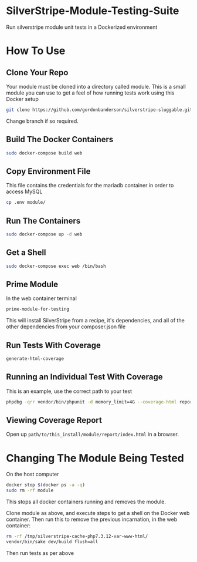 # SilverStripe-Module-Testing-Suite
Run silverstripe module unit tests in a Dockerized environment

# How To Use
## Clone Your Repo
Your module must be cloned into a directory called module.  This is a small module you can use to get a feel of how
running tests work using this Docker setup

```bash
git clone https://github.com/gordonbanderson/silverstripe-sluggable.git module
```

Change branch if so required.

## Build The Docker Containers
```bash
sudo docker-compose build web
```

## Copy Environment File
This file contains the credentials for the mariadb container in order to access MySQL
```bash
cp .env module/
```


## Run The Containers
```bash
sudo docker-compose up -d web
```

## Get a Shell
```bash
sudo docker-compose exec web /bin/bash
```

## Prime Module
In the web container terminal

```bash
prime-module-for-testing
```

This will install SilverStripe from a recipe, it's dependencies, and all of the other dependencies from your 
composer.json file


## Run Tests With Coverage
```bash
generate-html-coverage
```

## Running an Individual Test With Coverage
This is an example, use the correct path to your test
```bash
phpdbg -qrr vendor/bin/phpunit -d memory_limit=4G --coverage-html report   tests/Registrations/EventRegistrationTest.php 
```

## Viewing Coverage Report
Open up `path/to/this_install/module/report/index.html` in a browser.

# Changing The Module Being Tested
On the host computer
```bash
docker stop $(docker ps -a -q)
sudo rm -rf module
```

This stops all docker containers running and removes the module.

Clone module as above, and execute steps to get a shell on the Docker web container.  Then run this to remove the previous
incarnation, in the web container:

```bash
rm -rf /tmp/silverstripe-cache-php7.3.12-var-www-html/
vendor/bin/sake dev/build flush=all
```

Then run tests as per above



